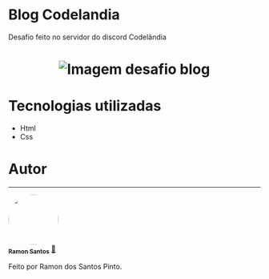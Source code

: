 # Blog Codelandia
Desafio feito no servidor do discord Codelândia

<h1 align="center">
 <img src="https://i.ibb.co/zfDckVF/Sem-t-tulo.jpg" alt="Imagem desafio blog">
</h1>

# Tecnologias utilizadas

- Html
- Css

# Autor
---

<a href="https://github.com/ramondevfrontend">
 <img style="border-radius: 50%;" src="https://avatars.githubusercontent.com/u/89648821?v=4" width="100px;" alt=""/>
 <br />
 <sub><b>Ramon Santos</b></sub></a> <a href="https://avatars.githubusercontent.com/u/89648821?v=4" title="Ramon">🚀</a>


Feito por Ramon dos Santos Pinto.

